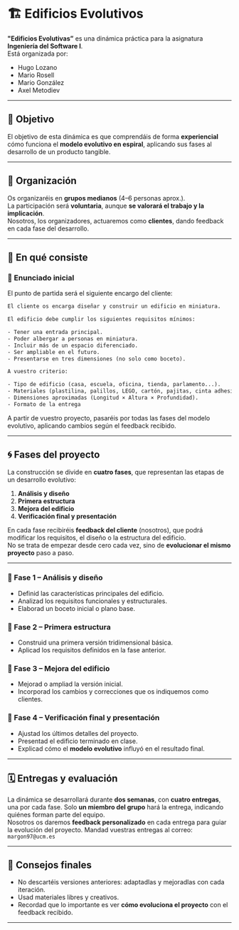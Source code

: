# 🏗️ Edificios Evolutivos

**"Edificios Evolutivas”** es una dinámica práctica para la asignatura **Ingeniería del Software I**.  
Está organizada por:

- Hugo Lozano
- Mario Rosell
- Mario González
- Axel Metodiev

---

## 🎯 Objetivo

El objetivo de esta dinámica es que comprendáis de forma **experiencial** cómo funciona el **modelo evolutivo en espiral**, aplicando sus fases al desarrollo de un producto tangible.

---

## 👥 Organización

Os organizaréis en **grupos medianos** (4–6 personas aprox.).  
La participación será **voluntaria**, aunque **se valorará el trabajo y la implicación**.  
Nosotros, los organizadores, actuaremos como **clientes**, dando feedback en cada fase del desarrollo.  

---

## 🧱 En qué consiste

### 📝 Enunciado inicial

El punto de partida será el siguiente encargo del cliente:

```txt
El cliente os encarga diseñar y construir un edificio en miniatura.

El edificio debe cumplir los siguientes requisitos mínimos:

- Tener una entrada principal.  
- Poder albergar a personas en miniatura.  
- Incluir más de un espacio diferenciado.  
- Ser ampliable en el futuro.  
- Presentarse en tres dimensiones (no solo como boceto).

A vuestro criterio:

- Tipo de edificio (casa, escuela, oficina, tienda, parlamento...).  
- Materiales (plastilina, palillos, LEGO, cartón, pajitas, cinta adhesiva...).  
- Dimensiones aproximadas (Longitud × Altura × Profundidad).
- Formato de la entrega
```

A partir de vuestro proyecto, pasaréis por todas las fases del modelo evolutivo, aplicando cambios según el feedback recibido.

---

## 🌀 Fases del proyecto

La construcción se divide en **cuatro fases**, que representan las etapas de un desarrollo evolutivo:

1. **Análisis y diseño**  
2. **Primera estructura**  
3. **Mejora del edificio**  
4. **Verificación final y presentación**

En cada fase recibiréis **feedback del cliente** (nosotros), que podrá modificar los requisitos, el diseño o la estructura del edificio.  
No se trata de empezar desde cero cada vez, sino de **evolucionar el mismo proyecto** paso a paso.

---

### 🔹 Fase 1 – Análisis y diseño

- Definid las características principales del edificio.  
- Analizad los requisitos funcionales y estructurales.  
- Elaborad un boceto inicial o plano base.

### 🔹 Fase 2 – Primera estructura

- Construid una primera versión tridimensional básica.  
- Aplicad los requisitos definidos en la fase anterior.

### 🔹 Fase 3 – Mejora del edificio

- Mejorad o ampliad la versión inicial.  
- Incorporad los cambios y correcciones que os indiquemos como clientes.

### 🔹 Fase 4 – Verificación final y presentación

- Ajustad los últimos detalles del proyecto.  
- Presentad el edificio terminado en clase.  
- Explicad cómo el **modelo evolutivo** influyó en el resultado final.

---

## 🗓️ Entregas y evaluación

La dinámica se desarrollará durante **dos semanas**, con **cuatro entregas**, una por cada fase.
Solo **un miembro del grupo** hará la entrega, indicando quiénes forman parte del equipo.  
Nosotros os daremos **feedback personalizado** en cada entrega para guiar la evolución del proyecto.
Mandad vuestras entregas al correo: `margon97@ucm.es`

---

## 💬 Consejos finales

- No descartéis versiones anteriores: adaptadlas y mejoradlas con cada iteración.  
- Usad materiales libres y creativos.
- Recordad que lo importante es ver **cómo evoluciona el proyecto** con el feedback recibido.  

---
